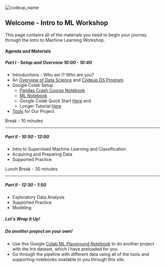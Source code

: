 ![codeup_name](https://750092.smushcdn.com/1449913/wp-content/uploads/2018/08/logo.png?lossy=1&strip=1&webp=1)

## Welcome - Intro to ML Workshop

This page contains all of the materials you need to begin your journey through the Intro to Machine Learning Workshop.


#### Agenda and Materials

##### Part I - Setup and Overview 10:00 - 10:40

- Introductions - Who am I? Who are you?
- An [Overview of Data Science](https://faithkane3.github.io/ds_overview.pdf) and [Codeup DS Program](https://codeup.com/ds-admissions/)
- Google Colab Setup
    - [Pandas Crash Course Notebook](https://colab.research.google.com/drive/1Io39BlBOYHn1y22_zRfniXhdXE9s-huU?usp=sharing)
    - [ML Notebook](https://colab.research.google.com/drive/1MoxkpATZRFLS3inZ38Wv0AxrBpQW5A8x?usp=sharing)
    - Google Colab Quick Start [Here](https://youtu.be/0aRE1x_xHIY) and 
    - Longer Tutorial [Here](https://youtu.be/inN8seMm7UI)
- [Tools]((https://faithkane3.github.io/)) for Our Project

Break - 10 minutes

___

##### Part II - 10:50 - 12:00

- Intro to Supervised Machine Learning and Classification
- Acquiring and Preparing Data
- Supported Practice


Lunch Break - 30 minutes

___

##### Part II - 12:30 - 1:50

- Exploratory Data Analysis
- Supported Practice
- Modeling


##### Let's Wrap It Up!

##### Do another project on your own! 
- Use this Google [Colab ML Playground Notebook](https://colab.research.google.com/drive/1EX6EjkVw7BEo85hQIwbv7TPqsr-SuGG5?usp=sharing) to do another project with the Iris dataset, which I have preloaded for you. 
- Go through the pipeline with different data using all of the tools and supporting notebooks available to you through this site.

